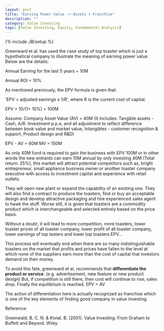 ```yaml
---
layout: post
title: "Earning Power Value -> Assets + Franchise"
description: ""
category: Value Investing
tags: [Value Investing, Equity, Fundamental Analysis]
---
```

{% include JB/setup %}

Greenward et al. has used the case study of top toaster which is just a hypothetical company to illustrate the meaning of earning power value. Below are the details:

Annual Earning for the last 5 years = 10M

Annual ROI = 10%

As mentioned previously, the EPV formula is given that:

'EPV = adjusted earnings x 1/R', where R is the current cost of capital.

EPV = 10/(1+ 10%) = 100M

Assume:
Company Asset Value (AV) = 40M
(It includes: Tangible assets - Cash, A/R. Investment p.p.e, and all adjustment to reflect difference between book value and market value, Intangibles - customer recognition & support, Product design and R&D)

EPV - AV = 60M
MV = 150M

As only 40M fund is required to gain the business with EPV 100M or in other words the new entrants can earn 10M annual by only investing 40M (Total return: 25%), this market will attract potential competitors such as, bright entrepreneur, small appliance business owner or another toaster company executive with access to investment capital and experience with retail outlets.

They will open new plant or expand the capability of an existing one. They will also find a contract to produce the toasters, find or buy an acceptable design and develop attractive packaging and hire experienced sales agent to hawk the stuff. Worse still, it is given that toasters are a commodity product which is interchangeable and selected entirely based on the price basis.

Without a doubt, it will lead to more competition, more toasters, lower toaster prices of all toaster company, lower profit of all toaster company, lower earnings of top tasters and lower top toasters EPV...

This process will eventually end when there are so many indistinguishable toasters on the market that profits and prices have fallen to the level at which none of the suppliers earn more than the cost of capital that investors demand on their money.

To avoid this fate, greenward et al, recommends that **differentiate the product or service**. (e.g. advertisement, new feature or new product design) But, if competition is still there, then cost will continue to rise, sales drop. Finally the equilibrium is reached. EPV = AV

The action of differentiation here is actually recognized as franchise which is one of the key elements of finding good company in value investing.

Reference:

Greenwald. B. C. N. & Kiviat. B. (2001). Value Investing: From Graham to Buffett and Beyond. Wiley.



